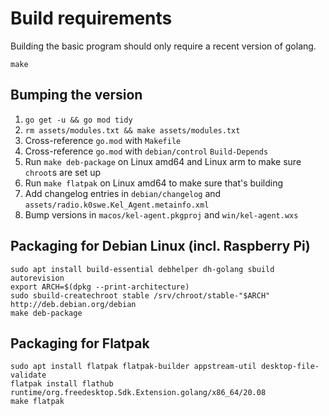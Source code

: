 # Build requirements

Building the basic program should only require a recent version of golang.

```shell
make
```

## Bumping the version

1. `go get -u && go mod tidy`
2. `rm assets/modules.txt && make assets/modules.txt`
3. Cross-reference `go.mod` with `Makefile`
4. Cross-reference `go.mod` with `debian/control` `Build-Depends`
5. Run `make deb-package` on Linux amd64 and Linux arm to make sure `chroot`s are set up
6. Run `make flatpak` on Linux amd64 to make sure that's building
7. Add changelog entries in `debian/changelog` and `assets/radio.k0swe.Kel_Agent.metainfo.xml`
8. Bump versions in `macos/kel-agent.pkgproj` and `win/kel-agent.wxs`

## Packaging for Debian Linux (incl. Raspberry Pi)

```shell
sudo apt install build-essential debhelper dh-golang sbuild autorevision
export ARCH=$(dpkg --print-architecture)
sudo sbuild-createchroot stable /srv/chroot/stable-"$ARCH" http://deb.debian.org/debian
make deb-package
```

## Packaging for Flatpak

```shell
sudo apt install flatpak flatpak-builder appstream-util desktop-file-validate
flatpak install flathub runtime/org.freedesktop.Sdk.Extension.golang/x86_64/20.08
make flatpak
```
